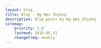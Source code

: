 ```yaml
---
layout: blog
title: Blog - Ng Wei Shyang
description: Blog posts by Ng Wei Shyang
sitemap:
    priority: 1.0
    lastmod: 2018-05-31
    changefreq: weekly
---
```

